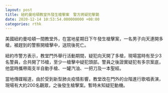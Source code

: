 ```yaml
---
layout: post
title: 紐約曼哈頓教堂外發生槍擊案　警方將疑犯擊斃
date: 2020-12-14 10:53:54.000000000 +08:00
categories: rthk
---
```


美國紐約曼哈頓一間教堂外，在當地星期日下午發生槍擊案，一名男子向天連開多槍，被趕到的警察開槍擊中，送院後死亡。

紐約市警方表示，教堂門外舉行活動期間，疑犯向天開了多槍，現場當時有至少3名警員，合共開了15槍，至少一槍擊中疑犯頭部。警員之後證實疑犯有多宗案底，他當時攜帶兩支半自動手槍、一罐汽油、一把刀及一本聖經。

當地傳媒報道，由於受到新型肺炎疫情影響，教堂改在門外的台階進行歌唱表演，現場有大約200名觀眾，之後發生槍擊案。暫時未知疑犯動機。
